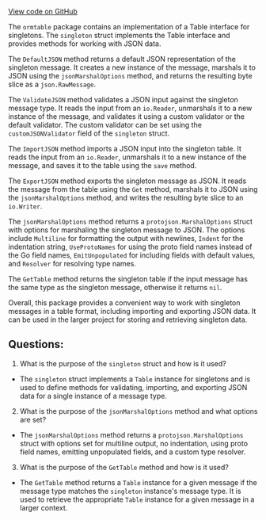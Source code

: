 [View code on GitHub](https://github.com/cosmos/cosmos-sdk/blob/main/orm/model/ormtable/singleton.go)

The `ormtable` package contains an implementation of a Table interface for singletons. The `singleton` struct implements the Table interface and provides methods for working with JSON data.

The `DefaultJSON` method returns a default JSON representation of the singleton message. It creates a new instance of the message, marshals it to JSON using the `jsonMarshalOptions` method, and returns the resulting byte slice as a `json.RawMessage`.

The `ValidateJSON` method validates a JSON input against the singleton message type. It reads the input from an `io.Reader`, unmarshals it to a new instance of the message, and validates it using a custom validator or the default validator. The custom validator can be set using the `customJSONValidator` field of the `singleton` struct.

The `ImportJSON` method imports a JSON input into the singleton table. It reads the input from an `io.Reader`, unmarshals it to a new instance of the message, and saves it to the table using the `save` method.

The `ExportJSON` method exports the singleton message as JSON. It reads the message from the table using the `Get` method, marshals it to JSON using the `jsonMarshalOptions` method, and writes the resulting byte slice to an `io.Writer`.

The `jsonMarshalOptions` method returns a `protojson.MarshalOptions` struct with options for marshaling the singleton message to JSON. The options include `Multiline` for formatting the output with newlines, `Indent` for the indentation string, `UseProtoNames` for using the proto field names instead of the Go field names, `EmitUnpopulated` for including fields with default values, and `Resolver` for resolving type names.

The `GetTable` method returns the singleton table if the input message has the same type as the singleton message, otherwise it returns `nil`.

Overall, this package provides a convenient way to work with singleton messages in a table format, including importing and exporting JSON data. It can be used in the larger project for storing and retrieving singleton data.
## Questions: 
 1. What is the purpose of the `singleton` struct and how is it used?
- The `singleton` struct implements a `Table` instance for singletons and is used to define methods for validating, importing, and exporting JSON data for a single instance of a message type.

2. What is the purpose of the `jsonMarshalOptions` method and what options are set?
- The `jsonMarshalOptions` method returns a `protojson.MarshalOptions` struct with options set for multiline output, no indentation, using proto field names, emitting unpopulated fields, and a custom type resolver.

3. What is the purpose of the `GetTable` method and how is it used?
- The `GetTable` method returns a `Table` instance for a given message if the message type matches the `singleton` instance's message type. It is used to retrieve the appropriate `Table` instance for a given message in a larger context.